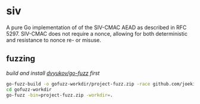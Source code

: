 # siv

A pure Go implementation of of the SIV-CMAC AEAD as described in
RFC 5297. SIV-CMAC does not require a nonce, allowing for both
deterministic and resistance to nonce re- or misuse.

## fuzzing

_build and install [dvyukov/go-fuzz](https://github.com/dvyukov/go-fuzz) first_

```bash
go-fuzz-build -o gofuzz-workdir/project-fuzz.zip -race github.com/joekir/siv-go
cd gofuzz-workdir
go-fuzz -bin=project-fuzz.zip -workdir=.
``` 
